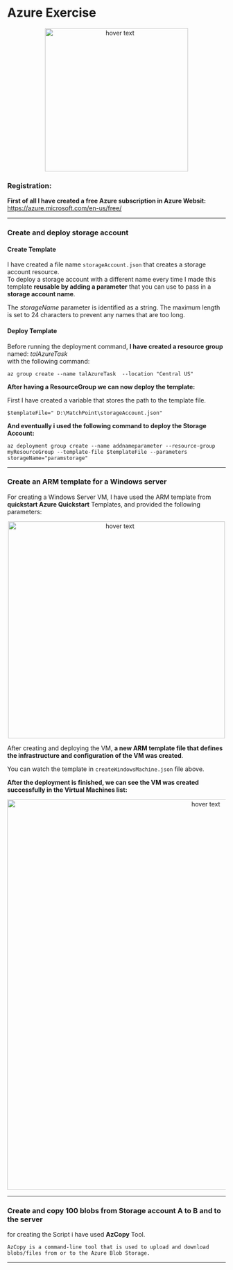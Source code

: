 # Azure Exercise

<p align="center">
  <img src="https://global-uploads.webflow.com/57570c1261112bf3445ae492/5a99800c56512700019e6c1b_microsoft-azure-640x401.png" width="330" title="hover text">  
</p>

### Registration:

**First of all I have created a free Azure subscription in Azure Websit:** <br>
https://azure.microsoft.com/en-us/free/

-----------------

### Create and deploy storage account
#### Create Template

I have created a file name `storageAccount.json` that creates a storage account resource. <br>
To deploy a storage account with a different name every time I made this template **reusable by adding a parameter** that you can use to pass in a **storage account name**. <br>

The *storageName* parameter is identified as a string. The maximum length is set to 24 characters to prevent any names that are too long. <br>

#### Deploy Template

Before running the deployment command, **I have created a resource group** named: *talAzureTask* <br>
with the following command: <br>
 
`az group create --name talAzureTask  --location "Central US"
`

**After having a ResourceGroup we can now deploy the template:** <br>

First I have created a variable that stores the path to the template file. <br>

`$templateFile=" D:\MatchPoint\storageAccount.json"
`

**And eventually i used the following command to deploy the Storage Account:** <br>

```
az deployment group create --name addnameparameter --resource-group myResourceGroup --template-file $templateFile --parameters storageName="paramstorage"
```

---------------

### Create an ARM template for a Windows server

For creating a Windows Server VM, I have used the ARM template from **quickstart Azure Quickstart** Templates, and provided the following parameters: <br>

<p align="center">
  <img src="https://i.ibb.co/JQWdRZp/windows-VM.jpg" width="500" title="hover text">  
</p>

After creating and deploying the VM, **a new ARM template file that defines the infrastructure and configuration of the VM was created**. <br> 

You can watch the template in `createWindowsMachine.json` file above. <br> 

**After the deployment is finished,  we can see the VM was created successfully in the Virtual Machines list:** <br>

<p align="center">
  <img src="https://i.ibb.co/YkRzbTK/VMwas-Created.jpg" width="900" title="hover text">  
</p>

-----------------

### Create and copy 100 blobs from Storage account A to B and to the server

for creating the Script i have used **AzCopy**  Tool.

```
AzCopy is a command-line tool that is used to upload and download blobs/files from or to the Azure Blob Storage. 
```

-----------------

